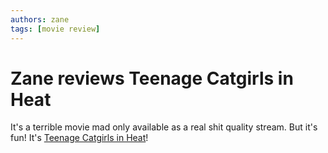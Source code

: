 ```yaml
---
authors: zane
tags: [movie review]
---
```

# Zane reviews Teenage Catgirls in Heat

It's a terrible movie mad only available as a real shit quality stream. But it's fun! It's [Teenage Catgirls in Heat](/docs/movie-reviews/teenage-catgirls-in-heat)!